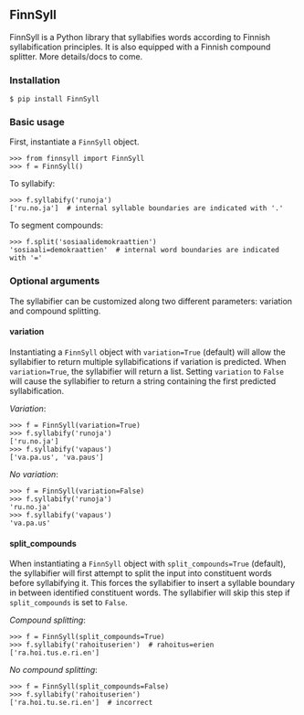 ## FinnSyll

FinnSyll is a Python library that syllabifies words according to Finnish syllabification principles.
It is also equipped with a Finnish compound splitter. 
More details/docs to come.

### Installation

```$ pip install FinnSyll```

### Basic usage

First, instantiate a ```FinnSyll``` object.

```
>>> from finnsyll import FinnSyll
>>> f = FinnSyll()
```

To syllabify:
```
>>> f.syllabify('runoja')
['ru.no.ja']  # internal syllable boundaries are indicated with '.'
```

To segment compounds:
```
>>> f.split('sosiaalidemokraattien')
'sosiaali=demokraattien'  # internal word boundaries are indicated with '='
```

### Optional arguments

The syllabifier can be customized along two different parameters: variation and compound splitting.  

#### variation

Instantiating a ```FinnSyll``` object with ```variation=True``` (default) will allow the syllabifier to return multiple syllabifications if variation is predicted. When ```variation=True```, the syllabifier will return a list. Setting ```variation``` to ```False``` will cause the syllabifier to return a string containing the first predicted syllabification. 

*Variation*:
```
>>> f = FinnSyll(variation=True) 
>>> f.syllabify('runoja')
['ru.no.ja']
>>> f.syllabify('vapaus')
['va.pa.us', 'va.paus']
```

*No variation*:
```
>>> f = FinnSyll(variation=False)
>>> f.syllabify('runoja')
'ru.no.ja'
>>> f.syllabify('vapaus')
'va.pa.us'
```

#### split_compounds

When instantiating a ```FinnSyll``` object with ```split_compounds=True``` (default), the syllabifier will first attempt to split the input into constituent words before syllabifying it. This forces the syllabifier to insert a syllable boundary in between identified constituent words. The syllabifier will skip this step if ```split_compounds``` is set to ```False```.

*Compound splitting*:
```
>>> f = FinnSyll(split_compounds=True) 
>>> f.syllabify('rahoituserien')  # rahoitus=erien
['ra.hoi.tus.e.ri.en']
```

*No compound splitting*:
```
>>> f = FinnSyll(split_compounds=False) 
>>> f.syllabify('rahoituserien')
['ra.hoi.tu.se.ri.en']  # incorrect
```
  
